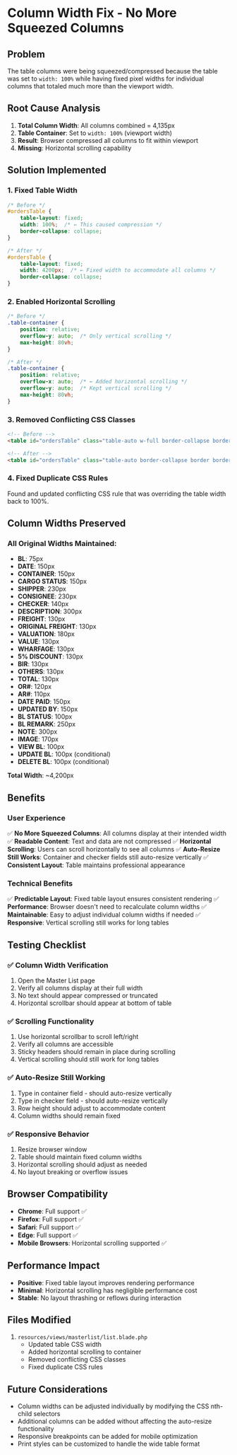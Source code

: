 # Column Width Fix - No More Squeezed Columns

## Problem
The table columns were being squeezed/compressed because the table was set to `width: 100%` while having fixed pixel widths for individual columns that totaled much more than the viewport width.

## Root Cause Analysis
1. **Total Column Width**: All columns combined = 4,135px
2. **Table Container**: Set to `width: 100%` (viewport width)
3. **Result**: Browser compressed all columns to fit within viewport
4. **Missing**: Horizontal scrolling capability

## Solution Implemented

### 1. Fixed Table Width
```css
/* Before */
#ordersTable {
    table-layout: fixed;
    width: 100%;  /* ← This caused compression */
    border-collapse: collapse;
}

/* After */
#ordersTable {
    table-layout: fixed;
    width: 4200px;  /* ← Fixed width to accommodate all columns */
    border-collapse: collapse;
}
```

### 2. Enabled Horizontal Scrolling
```css
/* Before */
.table-container {
    position: relative;
    overflow-y: auto;  /* Only vertical scrolling */
    max-height: 80vh;
}

/* After */
.table-container {
    position: relative;
    overflow-x: auto;  /* ← Added horizontal scrolling */
    overflow-y: auto;  /* Kept vertical scrolling */
    max-height: 80vh;
}
```

### 3. Removed Conflicting CSS Classes
```html
<!-- Before -->
<table id="ordersTable" class="table-auto w-full border-collapse border border-gray-300">

<!-- After -->
<table id="ordersTable" class="table-auto border-collapse border border-gray-300">
```

### 4. Fixed Duplicate CSS Rules
Found and updated conflicting CSS rule that was overriding the table width back to 100%.

## Column Widths Preserved

### All Original Widths Maintained:
- **BL**: 75px
- **DATE**: 150px  
- **CONTAINER**: 150px
- **CARGO STATUS**: 150px
- **SHIPPER**: 230px
- **CONSIGNEE**: 230px
- **CHECKER**: 140px
- **DESCRIPTION**: 300px
- **FREIGHT**: 130px
- **ORIGINAL FREIGHT**: 130px
- **VALUATION**: 180px
- **VALUE**: 130px
- **WHARFAGE**: 130px
- **5% DISCOUNT**: 130px
- **BIR**: 130px
- **OTHERS**: 130px
- **TOTAL**: 130px
- **OR#**: 120px
- **AR#**: 110px
- **DATE PAID**: 150px
- **UPDATED BY**: 150px
- **BL STATUS**: 100px
- **BL REMARK**: 250px
- **NOTE**: 300px
- **IMAGE**: 170px
- **VIEW BL**: 100px
- **UPDATE BL**: 100px (conditional)
- **DELETE BL**: 100px (conditional)

**Total Width**: ~4,200px

## Benefits

### User Experience
✅ **No More Squeezed Columns**: All columns display at their intended width
✅ **Readable Content**: Text and data are not compressed
✅ **Horizontal Scrolling**: Users can scroll horizontally to see all columns
✅ **Auto-Resize Still Works**: Container and checker fields still auto-resize vertically
✅ **Consistent Layout**: Table maintains professional appearance

### Technical Benefits
✅ **Predictable Layout**: Fixed table layout ensures consistent rendering
✅ **Performance**: Browser doesn't need to recalculate column widths
✅ **Maintainable**: Easy to adjust individual column widths if needed
✅ **Responsive**: Vertical scrolling still works for long tables

## Testing Checklist

### ✅ Column Width Verification
1. Open the Master List page
2. Verify all columns display at their full width
3. No text should appear compressed or truncated
4. Horizontal scrollbar should appear at bottom of table

### ✅ Scrolling Functionality
1. Use horizontal scrollbar to scroll left/right
2. Verify all columns are accessible
3. Sticky headers should remain in place during scrolling
4. Vertical scrolling should still work for long tables

### ✅ Auto-Resize Still Working
1. Type in container field - should auto-resize vertically
2. Type in checker field - should auto-resize vertically
3. Row height should adjust to accommodate content
4. Column widths should remain fixed

### ✅ Responsive Behavior
1. Resize browser window
2. Table should maintain fixed column widths
3. Horizontal scrolling should adjust as needed
4. No layout breaking or overflow issues

## Browser Compatibility
- **Chrome**: Full support ✅
- **Firefox**: Full support ✅
- **Safari**: Full support ✅
- **Edge**: Full support ✅
- **Mobile Browsers**: Horizontal scrolling supported ✅

## Performance Impact
- **Positive**: Fixed table layout improves rendering performance
- **Minimal**: Horizontal scrolling has negligible performance cost
- **Stable**: No layout thrashing or reflows during interaction

## Files Modified
1. `resources/views/masterlist/list.blade.php`
   - Updated table CSS width
   - Added horizontal scrolling to container
   - Removed conflicting CSS classes
   - Fixed duplicate CSS rules

## Future Considerations
- Column widths can be adjusted individually by modifying the CSS nth-child selectors
- Additional columns can be added without affecting the auto-resize functionality
- Responsive breakpoints can be added for mobile optimization
- Print styles can be customized to handle the wide table format
